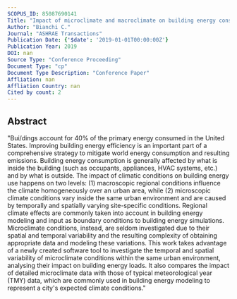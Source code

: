 ```yaml
---
SCOPUS_ID: 85087690141
Title: "Impact of microclimate and macroclimate on building energy consumption"
Author: "Bianchi C."
Journal: "ASHRAE Transactions"
Publication Date: {'$date': '2019-01-01T00:00:00Z'}
Publication Year: 2019
DOI: nan
Source Type: "Conference Proceeding"
Document Type: "cp"
Document Type Description: "Conference Paper"
Affliation: nan
Affliation Country: nan
Cited by count: 2
---
```


## Abstract
"Bui/dings account for 40% of the primary energy consumed in the United States. Improving building energy efficiency is an important part of a comprehensive strategy to mitigate world energy consumption and resulting emissions. Building energy consumption is generally affected by what is inside the building (such as occupants, appliances, HVAC systems, etc.) and by what is outside. The impact of climatic conditions on building energy use happens on two levels: (1) macroscopic regional conditions influence the climate homogeneously over an urban area, while (2) microscopic climate conditions vary inside the same urban environment and are caused by temporally and spatially varying site-specific conditions. Regional climate effects are commonly taken into account in building energy modeling and input as boundary conditions to building energy simulations. Microclimate conditions, instead, are seldom investigated due to their spatial and temporal variability and the resulting complexity of obtaining appropriate data and modeling these variations. This work takes advantage of a newly created software tool to investigate the temporal and spatial variability of microclimate conditions within the same urban environment, analysing their impact on building energy loads. It also compares the impact of detailed microclimate data with those of typical meteorological year (TMY) data, which are commonly used in building energy modeling to represent a city's expected climate conditions."
